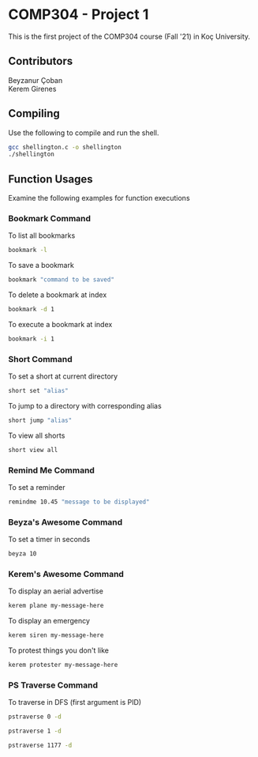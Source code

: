 # COMP304 - Project 1

This is the first project of the COMP304 course (Fall '21) in Koç University.

## Contributors
Beyzanur Çoban\
Kerem Girenes

## Compiling

Use the following to compile and run the shell.

```bash
gcc shellington.c -o shellington
./shellington
```

## Function Usages

Examine the following examples for function executions

### Bookmark Command

To list all bookmarks
```bash
bookmark -l
```

To save a bookmark
```bash
bookmark "command to be saved"
```

To delete a bookmark at index
```bash
bookmark -d 1
```

To execute a bookmark at index
```bash
bookmark -i 1
```

### Short Command

To set a short at current directory
```bash
short set "alias"
```

To jump to a directory with corresponding alias
```bash
short jump "alias"
```

To view all shorts
```bash
short view all
```

### Remind Me Command

To set a reminder
```bash
remindme 10.45 "message to be displayed"
```

### Beyza's Awesome Command

To set a timer in seconds
```bash
beyza 10
```

### Kerem's Awesome Command

To display an aerial advertise
```bash
kerem plane my-message-here
```

To display an emergency
```bash
kerem siren my-message-here
```

To protest things you don't like
```bash
kerem protester my-message-here
```

### PS Traverse Command

To traverse in DFS (first argument is PID)
```bash
pstraverse 0 -d

pstraverse 1 -d

pstraverse 1177 -d
```
